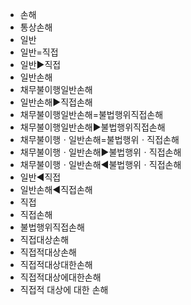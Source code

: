 - 손해
- 통상손해
- 일반
- 일반=직접
- 일반▶️직접
- 일반손해
- 채무불이행일반손해
- 일반손해▶️직접손해
- 채무불이행일반손해=불법행위직접손해
- 채무불이행일반손해▶️불법행위직접손해
- 채무불이행ㆍ일반손해=불법행위ㆍ직접손해
- 채무불이행ㆍ일반손해▶️불법행위ㆍ직접손해
- 채무불이행ㆍ일반손해◀️불법행위ㆍ직접손해
- 일반◀️직접
- 일반손해◀️직접손해
- 직접
- 직접손해
- 불법행위직접손해
- 직접대상손해
- 직접적대상손해
- 직접적대상대한손해
- 직접적대상에대한손해
- 직접적 대상에 대한 손해
